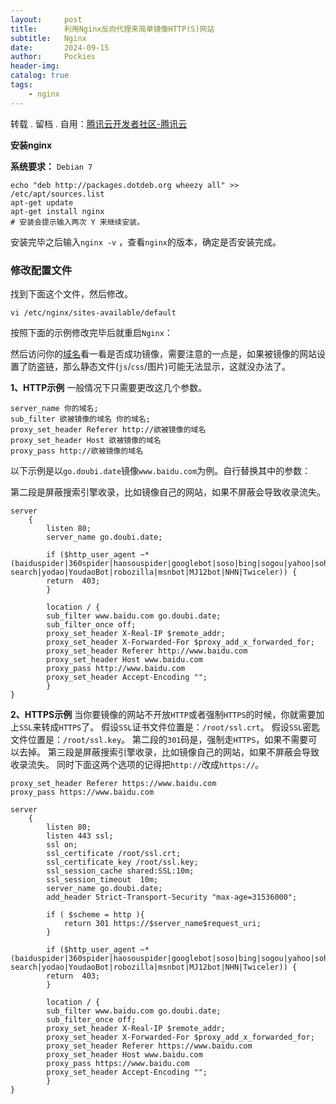```yaml
---
layout:     post
title:      利用Nginx反向代理来简单镜像HTTP(S)网站
subtitle:   Nginx
date:       2024-09-15
author:     Pockies
header-img: 
catalog: true
tags:
    - nginx
---
```


转载 . 留档 . 自用：[腾讯云开发者社区-腾讯云](https://cloud.tencent.com/developer/article/1878771) 

 **安装nginx**

**系统要求：** `Debian 7`

```
echo "deb http://packages.dotdeb.org wheezy all" >> /etc/apt/sources.list
apt-get update
apt-get install nginx
# 安装会提示输入两次 Y 来继续安装。
```

安装完毕之后输入`nginx -v` ，查看`nginx`的版本，确定是否安装完成。

### 修改配置文件

找到下面这个文件，然后修改。

```
vi /etc/nginx/sites-available/default
```

按照下面的示例修改完毕后就重启`Nginx`：

然后访问你的[域名](https://cloud.tencent.com/act/pro/domain-sales?from_column=20065&from=20065)看一看是否成功镜像，需要注意的一点是，如果被镜像的网站设置了防盗链，那么静态文件(`js`/`css`/图片)可能无法显示，这就没办法了。

**1、HTTP示例** 一般情况下只需要更改这几个参数。

```
server_name 你的域名;
sub_filter 欲被镜像的域名 你的域名;
proxy_set_header Referer http://欲被镜像的域名
proxy_set_header Host 欲被镜像的域名
proxy_pass http://欲被镜像的域名
```

以下示例是以`go.doubi.date`镜像`www.baidu.com`为例。自行替换其中的参数：

第二段是屏蔽搜索引擎收录，比如镜像自己的网站，如果不屏蔽会导致收录流失。

```
server
    {
        listen 80;
        server_name go.doubi.date;
        
        if ($http_user_agent ~* (baiduspider|360spider|haosouspider|googlebot|soso|bing|sogou|yahoo|sohu-search|yodao|YoudaoBot|robozilla|msnbot|MJ12bot|NHN|Twiceler)) {
        return  403;
        }
  
        location / {
        sub_filter www.baidu.com go.doubi.date;
        sub_filter_once off;
        proxy_set_header X-Real-IP $remote_addr;
        proxy_set_header X-Forwarded-For $proxy_add_x_forwarded_for;
        proxy_set_header Referer http://www.baidu.com
        proxy_set_header Host www.baidu.com
        proxy_pass http://www.baidu.com
        proxy_set_header Accept-Encoding "";
        }
}
```

**2、HTTPS示例** 当你要镜像的网站不开放`HTTP`或者强制`HTTPS`的时候，你就需要加上`SSL`来转成`HTTPS`了。 假设`SSL`证书文件位置是：`/root/ssl.crt`。 假设`SSL`密匙文件位置是：`/root/ssl.key`。 第二段的`301`码是，强制走`HTTPS`，如果不需要可以去掉。 第三段是屏蔽搜索引擎收录，比如镜像自己的网站，如果不屏蔽会导致收录流失。 同时下面这两个选项的记得把`http://`改成`https://`。

```
proxy_set_header Referer https://www.baidu.com
proxy_pass https://www.baidu.com
```

```
server
    {
        listen 80;
        listen 443 ssl;
        ssl on;
        ssl_certificate /root/ssl.crt;
        ssl_certificate_key /root/ssl.key;
        ssl_session_cache shared:SSL:10m;
        ssl_session_timeout  10m;
        server_name go.doubi.date;
        add_header Strict-Transport-Security "max-age=31536000";
        
        if ( $scheme = http ){
            return 301 https://$server_name$request_uri;
        }
        
        if ($http_user_agent ~* (baiduspider|360spider|haosouspider|googlebot|soso|bing|sogou|yahoo|sohu-search|yodao|YoudaoBot|robozilla|msnbot|MJ12bot|NHN|Twiceler)) {
        return  403;
        }
  
        location / {
        sub_filter www.baidu.com go.doubi.date;
        sub_filter_once off;
        proxy_set_header X-Real-IP $remote_addr;
        proxy_set_header X-Forwarded-For $proxy_add_x_forwarded_for;
        proxy_set_header Referer https://www.baidu.com
        proxy_set_header Host www.baidu.com
        proxy_pass https://www.baidu.com
        proxy_set_header Accept-Encoding "";
        }
}
```
